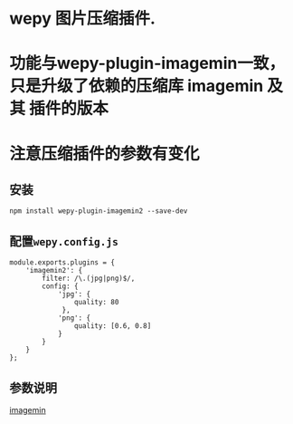 # wepy 图片压缩插件.

# 功能与wepy-plugin-imagemin一致，只是升级了依赖的压缩库 imagemin 及其 插件的版本
# 注意压缩插件的参数有变化

## 安装

```
npm install wepy-plugin-imagemin2 --save-dev
```

## 配置`wepy.config.js`

```
module.exports.plugins = {
    'imagemin2': {
        filter: /\.(jpg|png)$/,
        config: {
            'jpg': {
            	quality: 80
             },
            'png': {
                quality: [0.6, 0.8]
            }
        }
    }
};
```


## 参数说明

[imagemin](https://github.com/imagemin/imagemin)
